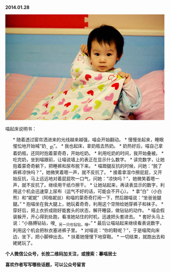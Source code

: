
          
            
**2014.01.28**



![](img/51001-eefa2fa834b124ad.jpg)




喵起床说明书：
<ol>
* 
随着透过窗帘洒进来的光线越来越强，喵会开始翻动。
* 
慢慢坐起来，睡眼惺忪地开始喊“奶<sub>，奶</sub>”。
* 
我也起床，拿奶瓶去热奶。
* 
奶热好后，喵自己拿着奶瓶，还同时抱着蒙奇奇，开始吃奶。
* 
利用吃奶的时间，我开始叠被。
* 
吃完奶，坐到喵跟前，让喵说墙上的表正在显示什么数字。
* 
读完数字，让她抱着蒙奇奇躺下，把睡裤和尿布脱下来。
* 
喵蹬腿反抗的时候，问她：“脱了裤裤凉快吗？”，她微笑着嗯一声，就不反抗了。
* 
接着拿湿巾擦屁屁，又开始反抗，马上远远地对着屁屁吹一口气，问她：“凉快吗？”，她微笑着嗯一声，就不反抗了。继续用干纸巾擦干。
* 
让她站起来，再读表显示的数字，利用这个机会迅速穿上尿布（运气不好的话，可能会不开心）。
* 
拿“白”（小白熊）和“妮妮”（阿格妮丝）和喵的蒙奇奇打闹一下，然后跟喵说：“坐爸爸腿腿。”
* 
抱喵坐在我大腿上，她玩着奇奇，利用这个空隙给她穿裤子和袜子。
* 
穿好后，把上衣折成刚好能套头的状态，解开睡袋，做钻钻的动作。
* 
喵会假装躲开，开心得到处跑，看准她站住的时机，迅速把头套进去。
* 
套好头马上说：“小胳膊钻钻，嗖<sub>。另一只也钻钻，嗖</sub>。”
* 
最后让喵站起来继续看表说数字，利用这个机会把秋衣塞进裤子里。
* 
对喵说：“你的鞋呢？”，于是喵爬向床边，坐下，把小脚伸出去。
* 
扶着她慢慢下地穿鞋。
* 
一切结束，就跑出去和姥姥玩了。
</ol>


**个人微信公众号，长按二维码加关注，或搜索：摹喵居士**

**喜欢作者写写哪些话题，可以公众号留言**




          
        